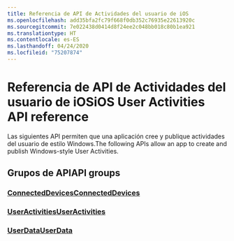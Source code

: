 ```yaml
---
title: Referencia de API de Actividades del usuario de iOS
ms.openlocfilehash: add35bfa2fc79f668f0db352c76935e22613920c
ms.sourcegitcommit: 7e022438d0414d8f24ee2c048bb018c80b1ea921
ms.translationtype: HT
ms.contentlocale: es-ES
ms.lasthandoff: 04/24/2020
ms.locfileid: "75207874"
---
```

# <a name="ios-user-activities-api-reference"></a><span data-ttu-id="abcdb-102">Referencia de API de Actividades del usuario de iOS</span><span class="sxs-lookup"><span data-stu-id="abcdb-102">iOS User Activities API reference</span></span>

<span data-ttu-id="abcdb-103">Las siguientes API permiten que una aplicación cree y publique actividades del usuario de estilo Windows.</span><span class="sxs-lookup"><span data-stu-id="abcdb-103">The following APIs allow an app to create and publish Windows-style User Activities.</span></span>

## <a name="api-groups"></a><span data-ttu-id="abcdb-104">Grupos de API</span><span class="sxs-lookup"><span data-stu-id="abcdb-104">API groups</span></span>

### <a name="connecteddevices"></a>[<span data-ttu-id="abcdb-105">ConnectedDevices</span><span class="sxs-lookup"><span data-stu-id="abcdb-105">ConnectedDevices</span></span>](../objectivec-api/connecteddevices/index.md)
### <a name="useractivities"></a>[<span data-ttu-id="abcdb-106">UserActivities</span><span class="sxs-lookup"><span data-stu-id="abcdb-106">UserActivities</span></span>](../objectivec-api/userdata.useractivities/index.md)
### <a name="userdata"></a>[<span data-ttu-id="abcdb-107">UserData</span><span class="sxs-lookup"><span data-stu-id="abcdb-107">UserData</span></span>](../objectivec-api/userdata/index.md)